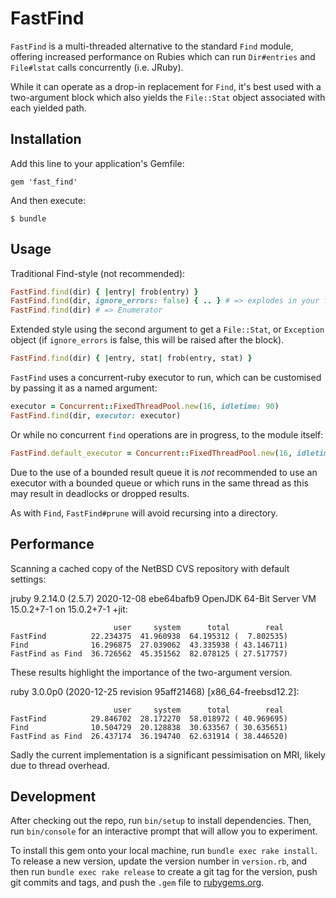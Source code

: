 # FastFind

`FastFind` is a multi-threaded alternative to the standard `Find` module,
offering increased performance on Rubies which can run `Dir#entries` and
`File#lstat` calls concurrently (i.e. JRuby).

While it can operate as a drop-in replacement for `Find`, it's best used with
a two-argument block which also yields the `File::Stat` object associated with
each yielded path.

## Installation

Add this line to your application's Gemfile:

```shell
gem 'fast_find'
```

And then execute:

```shell
$ bundle
```

## Usage

Traditional Find-style (not recommended):

```ruby
FastFind.find(dir) { |entry| frob(entry) }
FastFind.find(dir, ignore_errors: false) { .. } # => explodes in your face
FastFind.find(dir) # => Enumerator
```

Extended style using the second argument to get a `File::Stat`, or `Exception`
object (if `ignore_errors` is false, this will be raised after the block).

```ruby
FastFind.find(dir) { |entry, stat| frob(entry, stat) }
```

`FastFind` uses a concurrent-ruby executor to run, which can be customised
by passing it as a named argument:

```ruby
executor = Concurrent::FixedThreadPool.new(16, idletime: 90)
FastFind.find(dir, executor: executor)
```

Or while no concurrent `find` operations are in progress, to the module itself:

```ruby
FastFind.default_executor = Concurrent::FixedThreadPool.new(16, idletime: 90)
```

Due to the use of a bounded result queue it is *not* recommended to use an
executor with a bounded queue or which runs in the same thread as this may
result in deadlocks or dropped results.

As with `Find`, `FastFind#prune` will avoid recursing into a directory.

## Performance

Scanning a cached copy of the NetBSD CVS repository with default settings:

jruby 9.2.14.0 (2.5.7) 2020-12-08 ebe64bafb9 OpenJDK 64-Bit Server VM 15.0.2+7-1 on 15.0.2+7-1 +jit:

```
                       user     system      total        real
FastFind          22.234375  41.960938  64.195312 (  7.802535)
Find              16.296875  27.039062  43.335938 ( 43.146711)
FastFind as Find  36.726562  45.351562  82.078125 ( 27.517757)
```

These results highlight the importance of the two-argument version.

ruby 3.0.0p0 (2020-12-25 revision 95aff21468) \[x86_64-freebsd12.2]:

```
                       user     system      total        real
FastFind          29.846702  28.172270  58.018972 ( 40.969695)
Find              10.504729  20.128838  30.633567 ( 30.635651)
FastFind as Find  26.437174  36.194740  62.631914 ( 38.446520)
```

Sadly the current implementation is a significant pessimisation on MRI, likely
due to thread overhead.

## Development

After checking out the repo, run `bin/setup` to install dependencies. Then, run
`bin/console` for an interactive prompt that will allow you to experiment.

To install this gem onto your local machine, run `bundle exec rake install`. To
release a new version, update the version number in `version.rb`, and then run
`bundle exec rake release` to create a git tag for the version, push git commits
and tags, and push the `.gem` file to [rubygems.org](https://rubygems.org).
